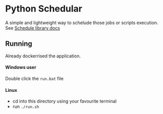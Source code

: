 # Python Schedular
A simple and lightweight way to schelude those jobs or scripts execution.
See [Schedule library docs](https://schedule.readthedocs.io/en/stable/)

## Running
Already dockerrised the application. 
#### Windows user
Double click the `run.bat` file

#### Linux 
- cd into this directory using your favourite terminal
- run `./run.sh`
